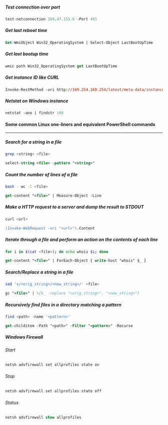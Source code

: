 ##### Test connection over port
```ps
test-netconnection 169.47.155.6 -Port 465
```

##### Get last reboot time
```ps
Get-WmiObject Win32_OperatingSystem | Select-Object LastBootUpTime
```

##### Get last bootup time
```ps
wmic path Win32_OperatingSystem get LastBootUpTime
```
##### Get instance ID like CURL
```ps
Invoke-RestMethod -uri http://169.254.169.254/latest/meta-data/instance-id
```

##### Netstat on Windows instance
```ps
netstat -ano | findstr :80
```

#### Some common Linux one-liners and equivalent PowerShell commands
***
##### Search for a string in a file

```sh
grep <string> <file>
```

```ps
select-string <file> -pattern "<string>"
```
##### Count the number of lines of a file

```sh
bash - wc -l <file>
```
```ps
get-content "<file>" | Measure-Object -Line
```

##### Make a HTTP request to a server and dump the result to STDOUT

```sh
curl <url>
```

```ps
(Invoke-WebRequest -uri "<url>").Content
```

##### Iterate through a file and perform an action on the contents of each line

```sh
for i in $(cat <file>); do echo whois $i; done
```

```ps
get-content "<file>" | ForEach-Object { write-host "whois" $_ }
```

##### Search/Replace a string in a file

```sh
sed 's/<orig_string>/<new_string>/' <file>
```

```ps
gc "<file>" | %{$_ -replace "<orig_string>", "<new_string>"}
```

##### Recursively find files in a directory matching a pattern

```sh
find <path> -name '<pattern>'
```

```ps
get-childitem -Path "<path>" -Filter "<pattern>" -Recurse
```

##### Windows Firewall
###### Start
```ps
netsh advfirewall set allprofiles state on 
```
###### Stop
```ps
netsh advfirewall set allprofiles state off
```
###### Status
```ps
netsh advfirewall show allprofiles
```
